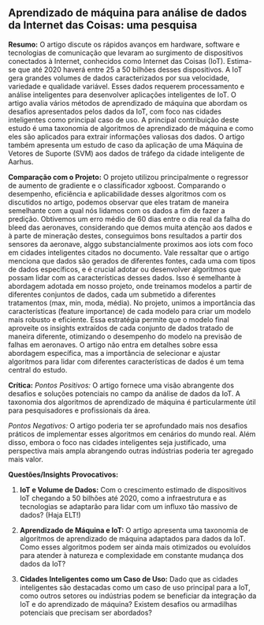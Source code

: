 ## Aprendizado de máquina para análise de dados da Internet das Coisas: uma pesquisa

**Resumo:** 
O artigo discute os rápidos avanços em hardware, software e tecnologias de comunicação que levaram ao surgimento de dispositivos conectados à Internet, conhecidos como Internet das Coisas (IoT). Estima-se que até 2020 haverá entre 25 a 50 bilhões desses dispositivos. A IoT gera grandes volumes de dados caracterizados por sua velocidade, variedade e qualidade variável. Esses dados requerem processamento e análise inteligentes para desenvolver aplicações inteligentes de IoT. O artigo avalia vários métodos de aprendizado de máquina que abordam os desafios apresentados pelos dados da IoT, com foco nas cidades inteligentes como principal caso de uso. A principal contribuição deste estudo é uma taxonomia de algoritmos de aprendizado de máquina e como eles são aplicados para extrair informações valiosas dos dados. O artigo também apresenta um estudo de caso da aplicação de uma Máquina de Vetores de Suporte (SVM) aos dados de tráfego da cidade inteligente de Aarhus.

**Comparação com o Projeto:**
O projeto utilizou principalmente o regressor de aumento de gradiente e o classificador xgboost. Comparando o desempenho, eficiência e aplicabilidade desses algoritmos com os discutidos no artigo, podemos observar que eles tratam de maneira semelhante com a qual nós lidamos com os dados a fim de fazer a predição. Obtivemos um erro médio de 60 dias entre o dia real da falha do bleed das aeronaves, considerando que demos muita atenção aos dados e à parte de mineração destes, conseguimos bons resultados a partir dos sensores da aeronave, alggo substancialmente proximos aos iots com foco em cidades inteligentes citados no documento. Vale ressaltar que o artigo menciona que dados são gerados de diferentes fontes, cada uma com tipos de dados específicos, e é crucial adotar ou desenvolver algoritmos que possam lidar com as características desses dados. Isso é semelhante à abordagem adotada em nosso projeto, onde treinamos modelos a partir de diferentes conjuntos de dados, cada um submetido a diferentes tratamentos (max, min, moda, média). No projeto, unimos a importância das características (feature importance) de cada modelo para criar um modelo mais robusto e eficiente. Essa estratégia permite que o modelo final aproveite os insights extraídos de cada conjunto de dados tratado de maneira diferente, otimizando o desempenho do modelo na previsão de falhas em aeronaves. O artigo não entra em detalhes sobre essa abordagem específica, mas a importância de selecionar e ajustar algoritmos para lidar com diferentes características de dados é um tema central do estudo.

**Crítica:**
*Pontos Positivos:* O artigo fornece uma visão abrangente dos desafios e soluções potenciais no campo da análise de dados da IoT. A taxonomia dos algoritmos de aprendizado de máquina é particularmente útil para pesquisadores e profissionais da área.

*Pontos Negativos:* O artigo poderia ter se aprofundado mais nos desafios práticos de implementar esses algoritmos em cenários do mundo real. Além disso, embora o foco nas cidades inteligentes seja justificado, uma perspectiva mais ampla abrangendo outras indústrias poderia ter agregado mais valor.

**Questões/Insights Provocativos:**
1. **IoT e Volume de Dados:** Com o crescimento estimado de dispositivos IoT chegando a 50 bilhões até 2020, como a infraestrutura e as tecnologias se adaptarão para lidar com um influxo tão massivo de dados? (Haja ELT!)
  
2. **Aprendizado de Máquina e IoT:** O artigo apresenta uma taxonomia de algoritmos de aprendizado de máquina adaptados para dados da IoT. Como esses algoritmos podem ser ainda mais otimizados ou evoluídos para atender à natureza e complexidade em constante mudança dos dados da IoT?

3. **Cidades Inteligentes como um Caso de Uso:** Dado que as cidades inteligentes são destacadas como um caso de uso principal para a IoT, como outros setores ou indústrias podem se beneficiar da integração da IoT e do aprendizado de máquina? Existem desafios ou armadilhas potenciais que precisam ser abordados?
